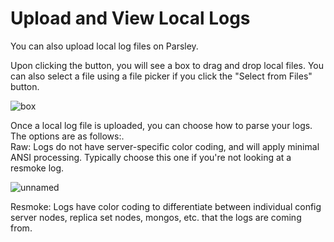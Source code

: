 # Upload and View Local Logs

You can also upload local log files on Parsley.


Upon clicking the button, you will see a box to drag and drop local files. You can also select a file using  a file picker if you click the "Select from Files" button.

![box](https://user-images.githubusercontent.com/624531/207638805-5da6f83c-5f54-419d-a301-794516898a66.png)

Once a local log file is uploaded, you can choose how to parse your logs. The options are as follows:.   
Raw: Logs do not have server-specific color coding, and will apply minimal ANSI processing. Typically choose this one if you're not looking at a resmoke log.

![unnamed](https://user-images.githubusercontent.com/624531/207638830-6ff987f5-5fca-4eb1-ab91-a4ae0b1080c7.png)

Resmoke: Logs have color coding to differentiate between individual config server nodes, replica set nodes, mongos, etc.  that the logs are coming from.

